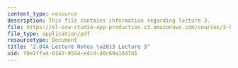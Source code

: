 ```yaml
---
content_type: resource
description: This file contains information regarding lecture 3.
file: https://ol-ocw-studio-app-production.s3.amazonaws.com/courses/2-04a-systems-and-controls-spring-2013/f0e1ffa461429544e4cd40c69a164741_MIT2_04AS13_Lecture3.pdf
file_type: application/pdf
resourcetype: Document
title: "2.04A Lecture Notes \u2013 Lecture 3"
uid: f0e1ffa4-6142-9544-e4cd-40c69a164741
---
```

